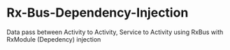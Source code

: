 # Rx-Bus-Dependency-Injection
Data pass between Activity to Activity, Service to Activity using RxBus with RxModule (Depedency) injection
